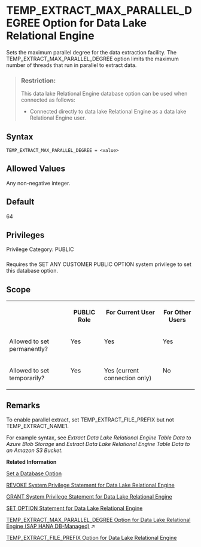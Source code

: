 <!-- loio00f65e6745b74f7090225e374f2a80c9 -->

# TEMP\_EXTRACT\_MAX\_PARALLEL\_DEGREE Option for Data Lake Relational Engine

Sets the maximum parallel degree for the data extraction facility. The TEMP\_EXTRACT\_MAX\_PARALLEL\_DEGREE option limits the maximum number of threads that run in parallel to extract data.



> ### Restriction:  
> This data lake Relational Engine database option can be used when connected as follows:
> 
> -   Connected directly to data lake Relational Engine as a data lake Relational Engine user.



<a name="loio00f65e6745b74f7090225e374f2a80c9__temp_extract_max_parallel_syntax1"/>

## Syntax

```
TEMP_EXTRACT_MAX_PARALLEL_DEGREE = <value>
```



<a name="loio00f65e6745b74f7090225e374f2a80c9__temp_extract_max_parallel_values1"/>

## Allowed Values

Any non-negative integer.



<a name="loio00f65e6745b74f7090225e374f2a80c9__temp_extract_max_parallel_default1"/>

## Default

64



<a name="loio00f65e6745b74f7090225e374f2a80c9__temp_extract_max_parallel_priv1"/>

## Privileges

Privilege Category: PUBLIC



### 

Requires the SET ANY CUSTOMER PUBLIC OPTION system privilege to set this database option.



<a name="loio00f65e6745b74f7090225e374f2a80c9__temp_extract_max_parallel_scope1"/>

## Scope


<table>
<tr>
<th valign="top">

 



</th>
<th valign="top">

PUBLIC Role



</th>
<th valign="top">

For Current User



</th>
<th valign="top">

For Other Users



</th>
</tr>
<tr>
<td valign="top">

Allowed to set permanently?



</td>
<td valign="top">

Yes



</td>
<td valign="top">

Yes



</td>
<td valign="top">

Yes



</td>
</tr>
<tr>
<td valign="top">

Allowed to set temporarily?



</td>
<td valign="top">

Yes



</td>
<td valign="top">

Yes \(current connection only\)



</td>
<td valign="top">

No



</td>
</tr>
</table>



<a name="loio00f65e6745b74f7090225e374f2a80c9__temp_extract_max_parallel_remarks1"/>

## Remarks

To enable parallel extract, set TEMP\_EXTRACT\_FILE\_PREFIX but not TEMP\_EXTRACT\_NAME1.

For example syntax, see *Extract Data Lake Relational Engine Table Data to Azure Blob Storage* and *Extract Data Lake Relational Engine Table Data to an Amazon S3 Bucket*.

**Related Information**  


[Set a Database Option](set-a-database-option-0dcb893.md "You set options with the SET OPTION statement.")

[REVOKE System Privilege Statement for Data Lake Relational Engine](../080-sql-statements/revoke-system-privilege-statement-for-data-lake-relational-engine-a3eadda.md "Removes specific system privileges from specific users and the right to administer the privilege.")

[GRANT System Privilege Statement for Data Lake Relational Engine](../080-sql-statements/grant-system-privilege-statement-for-data-lake-relational-engine-a3dfcb0.md "Grants specific system privileges to users or roles, with or without administrative rights.")

[SET OPTION Statement for Data Lake Relational Engine](../080-sql-statements/set-option-statement-for-data-lake-relational-engine-a625da7.md "Changes options that affect the behavior of the database and its compatibility with Transact-SQL. Setting the value of an option can change the behavior for all users or an individual user, in either a temporary or permanent scope.")

[TEMP_EXTRACT_MAX_PARALLEL_DEGREE Option for Data Lake Relational Engine (SAP HANA DB-Managed)](https://help.sap.com/viewer/a898e08b84f21015969fa437e89860c8/2023_2_QRC/en-US/8b1135ed7e324674bbfaede1484ce890.html "Sets the maximum parallel degree for the data extraction facility. The TEMP_EXTRACT_MAX_PARALLEL_DEGREE option limits the maximum number of threads that run in parallel to extract data.") :arrow_upper_right:

[TEMP\_EXTRACT\_FILE\_PREFIX Option for Data Lake Relational Engine](temp-extract-file-prefix-option-for-data-lake-relational-engine-09cd773.md "Sets the prefix of file name for the generated output file of the data parallel extraction facility. thread_ID starts from 1. filecount starts from 1 for each thread ID. Thefilecount part increments when the size of the output file reaches the file size limit specified by the TEMP_EXTRACT_SIZE option.")

